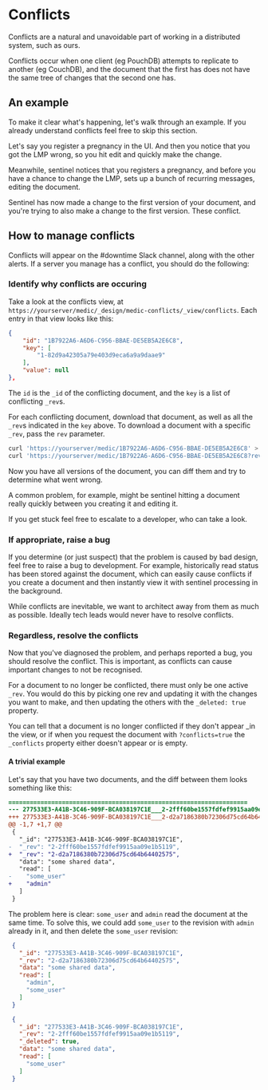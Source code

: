 # Conflicts

Conflicts are a natural and unavoidable part of working in a distributed system, such as ours.

Conflicts occur when one client (eg PouchDB) attempts to replicate to another (eg CouchDB), and the document that the first has does not have the same tree of changes that the second one has.

## An example

To make it clear what's happening, let's walk through an example. If you already understand conflicts feel free to skip this section.

Let's say you register a pregnancy in the UI. And then you notice that you got the LMP wrong, so you hit edit and quickly make the change.

Meanwhile, sentinel notices that you registers a pregnancy, and before you have a chance to change the LMP, sets up a bunch of recurring messages, editing the document.

Sentinel has now made a change to the first version of your document, and you're trying to also make a change to the first version. These conflict.

## How to manage conflicts

Conflicts will appear on the #downtime Slack channel, along with the other alerts. If a server you manage has a conflict, you should do the following:

### Identify why conflicts are occuring

Take a look at the conflicts view, at `https://yourserver/medic/_design/medic-conflicts/_view/conflicts`. Each entry in that view looks like this:
```json
{
    "id": "1B7922A6-A6D6-C956-BBAE-DE5EB5A2E6C8",
    "key": [
        "1-82d9a42305a79e403d9eca6a9a9daae9"
    ],
    "value": null
},
```

The `id` is the `_id` of the conflicting document, and the `key` is a list of conflicting `_rev`s.

For each conflicting document, download that document, as well as all the `_rev`s indicated in the `key` above. To download a document with a specific `_rev`, pass the `rev` parameter.

```sh
curl 'https://yourserver/medic/1B7922A6-A6D6-C956-BBAE-DE5EB5A2E6C8' > doc.json
curl 'https://yourserver/medic/1B7922A6-A6D6-C956-BBAE-DE5EB5A2E6C8?rev=1-82d9a42305a79e403d9eca6a9a9daae9' > doc-conflict1.json
```

Now you have all versions of the document, you can diff them and try to determine what went wrong.

A common problem, for example, might be sentinel hitting a document really quickly between you creating it and editing it.

If you get stuck feel free to escalate to a developer, who can take a look.

### If appropriate, raise a bug

If you determine (or just suspect) that the problem is caused by bad design, feel free to raise a bug to development. For example, historically read status has been stored against the document, which can easily cause conflicts if you create a document and then instantly view it with sentinel processing in the background.

While conflicts are inevitable, we want to architect away from them as much as possible. Ideally tech leads would never have to resolve conflicts.

### Regardless, resolve the conflicts

Now that you've diagnosed the problem, and perhaps reported a bug, you should resolve the conflict. This is important, as conflicts can cause important changes to not be recognised.

For a document to no longer be conflicted, there must only be one active `_rev`. You would do this by picking one rev and updating it with the changes you want to make, and then updating the others with the `_deleted: true` property.

You can tell that a document is no longer conflicted if they don't appear _in the view, or if when you request the document with `?conflicts=true` the `_conflicts` property either doesn't appear or is empty.

#### A trivial example

Let's say that you have two documents, and the diff between them looks something like this:

```diff
===================================================================
--- 277533E3-A41B-3C46-909F-BCA038197C1E___2-2fff60be1557fdfef9915aa09e1b5119.json
+++ 277533E3-A41B-3C46-909F-BCA038197C1E___2-d2a7186380b72306d75cd64b64402575.json
@@ -1,7 +1,7 @@
 {
   "_id": "277533E3-A41B-3C46-909F-BCA038197C1E",
-  "_rev": "2-2fff60be1557fdfef9915aa09e1b5119",
+  "_rev": "2-d2a7186380b72306d75cd64b64402575",
   "data": "some shared data",
   "read": [
-    "some_user"
+    "admin"
   ]
 }
```

The problem here is clear: `some_user` and `admin` read the document at the same time. To solve this, we could add `some_user` to the revision with `admin` already in it, and then delete the `some_user` revision:

```json
 {
   "_id": "277533E3-A41B-3C46-909F-BCA038197C1E",
   "_rev": "2-d2a7186380b72306d75cd64b64402575",
   "data": "some shared data",
   "read": [
     "admin",
     "some_user"
   ]
 }
```

```json
 {
   "_id": "277533E3-A41B-3C46-909F-BCA038197C1E",
   "_rev": "2-2fff60be1557fdfef9915aa09e1b5119",
   "_deleted": true,
   "data": "some shared data",
   "read": [
     "some_user"
   ]
 }
```
